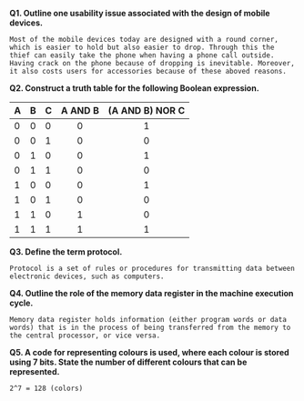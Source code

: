 **Q1. Outline one usability issue associated with the design of mobile devices.**
  
    Most of the mobile devices today are designed with a round corner, which is easier to hold but also easier to drop. Through this the thief can easily take the phone when having a phone call outside. Having crack on the phone because of dropping is inevitable. Moreover, it also costs users for accessories because of these aboved reasons.

**Q2. Construct a truth table for the following Boolean expression.**

  |A|B|C|A AND B|(A AND B) NOR C|
  |-|-|-|:-------:|:---------------:|
  |0|0|0|0|1|
  |0|0|1|0|0|
  |0|1|0|0|1|
  |0|1|1|0|0|
  |1|0|0|0|1|
  |1|0|1|0|0|
  |1|1|0|1|0|
  |1|1|1|1|1|

**Q3. Define the term protocol.**
  
    Protocol is a set of rules or procedures for transmitting data between electronic devices, such as computers.
    
**Q4. Outline the role of the memory data register in the machine execution cycle.**

    Memory data register holds information (either program words or data words) that is in the process of being transferred from the memory to the central processor, or vice versa.

**Q5. A code for representing colours is used, where each colour is stored using 7 bits. State the number of different colours that can be represented.**

    2^7 = 128 (colors)
